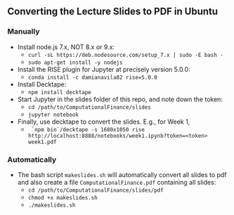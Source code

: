 ## Converting the Lecture Slides to PDF in Ubuntu
### Manually
* Install node.js 7.x, NOT 8.x or 9.x: 
  * `curl -sL https://deb.nodesource.com/setup_7.x | sudo -E bash -`
  * `sudo apt-get install -y nodejs`
* Install the RISE plugin for Jupyter at precisely version 5.0.0:
  * `conda install -c damianavila82 rise=5.0.0`
* Install Decktape:
  * `npm install decktape`
* Start Jupyter in the slides folder of this repo, and note down the token:
  * `cd /path/to/ComputationalFinance/slides`
  * `jupyter notebook`
* Finally, use decktape to convert the slides. E.g., for Week 1, 
  * `` `npm bin`/decktape -s 1680x1050 rise http://localhost:8888/notebooks/week1.ipynb?token=<token> week1.pdf``
### Automatically
* The bash script `makeslides.sh` will automatically convert all slides to pdf and also create a file `ComputationalFinance.pdf` containing all slides:
  * `cd /path/to/ComputationalFinance/slides/pdf`
  * `chmod +x makeslides.sh`
  * `./makeslides.sh`

